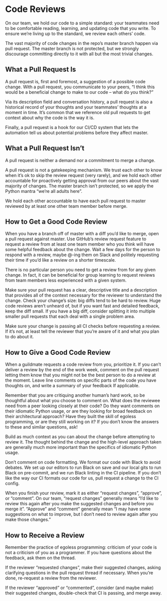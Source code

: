 Code Reviews
============

On our team, we hold our code to a simple standard: your teammates need to be comfortable reading, learning, and
updating code that you write. To ensure we’re living up to the standard, we review each others’ code.

The vast majority of code changes in the repo’s master branch happen via pull request. The master branch is not
protected, but we strongly discourage committing directly to it with all but the most trivial changes.

What a Pull Request Is
----------------------

A pull request is, first and foremost, a suggestion of a possible code change. With a pull request, you communicate to
your peers, “I think this would be a beneficial change to make to our code – what do you think?”

Via its description field and conversation history, a pull request is also a historical record of your thoughts and
your teammates’ thoughts at a moment in time. It’s common that we reference old pull requests to get context about why
the code is the way it is.

Finally, a pull request is a hook for our CI/CD system that lets the automation tell us about potential problems before
they affect master.

What a Pull Request Isn’t
-------------------------

A pull request is neither a demand nor a commitment to merge a change.

A pull request is not a gatekeeping mechanism. We trust each other to know when it’s ok to skip the review request
(very rarely), and we hold each other accountable for proactively getting approval from our peers about the vast
majority of changes. The master branch isn’t protected, so we apply the Python mantra “we’re all adults here”.

We hold each other accountable to have each pull request to master reviewed by at least one other team member before
merge.

How to Get a Good Code Review
-----------------------------

When you have a branch off of master with a diff you’d like to merge, open a pull request against master. Use GitHub’s
review request feature to request a review from at least one team member who you think will have some helpful feedback
about the change. Wait a few days for the person to respond with a review, maybe @-ing them on Slack and politely
requesting their time if you’d like a review on a shorter timescale.

There is no particular person you need to get a review from for any given change. In fact, it can be beneficial for
group learning to request reviews from team members less experienced with a given system.

Make sure your pull request has a clear, descriptive title and a description that provides all of the context
necessary for the reviewer to understand the change. Check your change’s size: big diffs tend to be hard to review.
Huge code reviews aren’t unheard of, but if you want fast and detailed feedback, keep the diff small. If you have a big
diff, consider splitting it into multiple smaller pull requests that each deal with a single problem area.

Make sure your change is passing all CI checks before requesting a review. If it’s not, at least tell the reviewer
that you’re aware of it and what you plan to do about it.

How to Give a Good Code Review
------------------------------

When a guildmate requests a code review from you, prioritize it. If you can’t deliver a review by the end of the work
week, comment on the pull request letting them know that you might not be the best person to do a review at the moment.
Leave line comments on specific parts of the code you have thoughts on, and write a summary of your feedback If
applicable.

Remember that you are critiquing another human’s hard work, so be thoughtful about what you choose to comment on. What
does the reviewee need from a peer looking closely at their code? Do they want comments on their idiomatic Python
usage, or are they looking for broad feedback on their architectural approach? Have they built the skill of egoless
programming, or are they still working on it? If you don’t know the answers to these and similar questions, ask!

Build as much context as you can about the change before attempting to review it. The thought behind the change and the
high-level approach taken are generally much more important than the specifics of idiomatic Python usage.

Don’t comment on code formatting. We format our code with Black to avoid debates. We set up our editors to run Black on
save and our local gits to run Black on pre-commit, and we run Black linting in the CI pipeline. If you don’t like the
way our CI formats our code for us, pull request a change to the CI config.

When you finish your review, mark it as either “request changes”, “approve”, or “comment”. On our team, “request
changes” generally means “I’d like to review this again after you make the suggested changes and before you merge it”.
“Approve” and “comment” generally mean “I may have some suggestions on what to improve, but I don’t need to review
again after you make those changes.”

How to Receive a Review
-----------------------

Remember the practice of egoless programming: criticism of your code is not a criticism of you as a programmer. If you
have questions about the feedback, ask them on the thread.

If the reviewer “requested changes”, make their suggested changes, asking clarifying questions in the pull request
thread if necessary. When you’re done, re-request a review from the reviewer.

If the reviewer “approved” or “commented”, consider (and maybe make) their suggested changes, double-check that CI is
passing, and merge away.